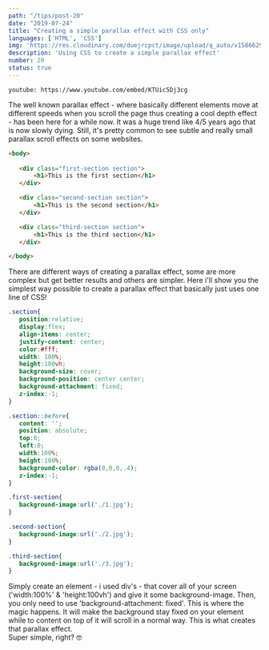 ```yaml
---
path: "/tips/post-20"
date: "2019-07-24"
title: "Creating a simple parallax effect with CSS only"
languages: ['HTML', 'CSS']
img: 'https://res.cloudinary.com/duejrcpct/image/upload/q_auto/v1586629753/tips/20-1_hcsfnj.jpg'
description: 'Using CSS to create a simple parallax effect'
number: 20
status: true
---
```


`youtube: https://www.youtube.com/embed/KTUic5Dj3cg`

The well known parallax effect - where basically different elements move at different speeds when you scroll the page thus creating a cool depth effect - has been here for a while now. It was a huge trend like 4/5 years ago that is now slowly dying. Still, it's pretty common to see subtle and really small parallax scroll effects on some websites.

 ```html
<body>
        
    <div class="first-section section">
        <h1>This is the first section</h1>
    </div>

    <div class="second-section section">
        <h1>This is the second section</h1>
    </div>

    <div class="third-section section">
        <h1>This is the third section</h1>
    </div>

</body>
 ```

There are different ways of creating a parallax effect, some are more complex but get better results and others are simpler. Here i'll show you the simplest way possible to create a parallax effect that basically just uses one line of CSS!

 ```css
.section{
    position:relative;
    display:flex;
    align-items: center;
    justify-content: center;
    color:#fff;
    width: 100%;
    height:100vh;
    background-size: cover;
    background-position: center center;
    background-attachment: fixed;
    z-index:-1;
}

.section::before{
    content: '';
    position: absolute;
    top:0;
    left:0;
    width:100%;
    height:100%;
    background-color: rgba(0,0,0,.4);
    z-index:-1;
}

.first-section{
    background-image:url('./1.jpg');
}

.second-section{
    background-image:url('./2.jpg');
}

.third-section{
    background-image:url('./3.jpg');
}

 ```  
Simply create an element - i used div's - that cover all of your screen ('width:100%' & 'height:100vh') and give it some background-image. Then, you only need to use 'background-attachment: fixed'. This is where the magic happens. It will make the background stay fixed on your element while to content on top of it will scroll in a normal way. This is what creates that parallax effect.  
Super simple, right? 🤓
